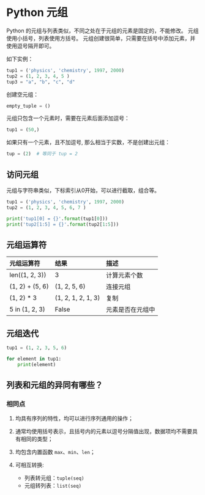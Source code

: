 # Python 元组

Python 的元组与列表类似，不同之处在于元组的元素是固定的，不能修改。
元组使用小括号，列表使用方括号。
元组创建很简单，只需要在括号中添加元素，并使用逗号隔开即可。

如下实例：

```python
tup1 = ('physics', 'chemistry', 1997, 2000)
tup2 = (1, 2, 3, 4, 5 )
tup3 = "a", "b", "c", "d"
```

创建空元组：

```python
empty_tuple = ()
```

元组只包含一个元素时，需要在元素后面添加逗号：

```python
tup1 = (50,)
```

如果只有一个元素，且不加逗号, 那么相当于实数，不是创建出元组：

```python
tup = (2)  # 等同于 tup = 2
```

## 访问元组

元组与字符串类似，下标索引从0开始，可以进行截取，组合等。

```python
tup1 = ('physics', 'chemistry', 1997, 2000)
tup2 = (1, 2, 3, 4, 5, 6, 7 )

print('tup1[0] = {}'.format(tup1[0]))
print('tup2[1:5] = {}'.format(tup2[1:5]))
```

## 元组运算符

| 元组运算符       |  结果              | 描述                   |
|:---------------- | :----------------  | :--------------------- |
| len((1, 2, 3))   | 3                  | 计算元素个数           |
| (1, 2) + (5, 6)  | (1, 2, 5, 6)       | 连接元组               |
| (1, 2) * 3       | (1, 2, 1, 2, 1, 3) | 复制                   |
| 5 in (1, 2, 3)   | False              | 元素是否在元组中       |

## 元组迭代

```python
tup1 = (1, 2, 3, 5, 6)

for element in tup1:
    print(element)
```

## 列表和元组的异同有哪些？

### 相同点

1) 均具有序列的特性，均可以进行序列通用的操作；

2) 通常均使用括号表示，且括号内的元素以逗号分隔值出现，数据项均不需要具有相同的类型；

3) 均包含内置函数 `max`、`min`、`len`；

4) 可相互转换:
    * 列表转元组：`tuple(seq)`
    * 元组转列表：`list(seq)`
